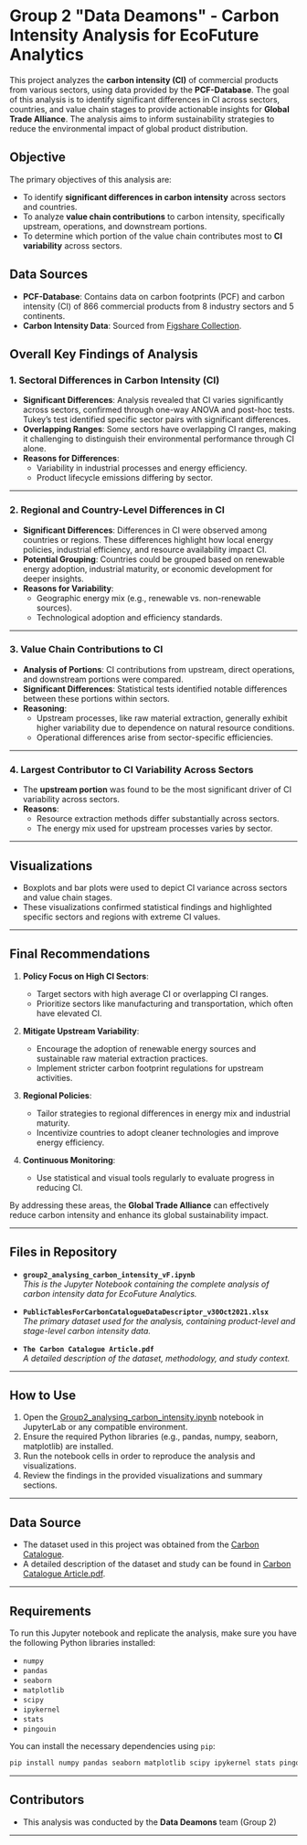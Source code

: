 # Group 2 "Data Deamons" - Carbon Intensity Analysis for EcoFuture Analytics

This project analyzes the **carbon intensity (CI)** of commercial products from various sectors, using data provided by the **PCF-Database**. The goal of this analysis is to identify significant differences in CI across sectors, countries, and value chain stages to provide actionable insights for **Global Trade Alliance**. The analysis aims to inform sustainability strategies to reduce the environmental impact of global product distribution.

## Objective

The primary objectives of this analysis are:
- To identify **significant differences in carbon intensity** across sectors and countries.
- To analyze **value chain contributions** to carbon intensity, specifically upstream, operations, and downstream portions.
- To determine which portion of the value chain contributes most to **CI variability** across sectors.

## Data Sources

- **PCF-Database**: Contains data on carbon footprints (PCF) and carbon intensity (CI) of 866 commercial products from 8 industry sectors and 5 continents.
- **Carbon Intensity Data**: Sourced from [Figshare Collection](https://springernature.figshare.com/collections/The_Carbon_Catalogue_Carbon_footprints_of_866_commercial_products_from_8_industry_sectors_and_5_continents/5408100).

## Overall Key Findings of Analysis

### 1. Sectoral Differences in Carbon Intensity (CI)
- **Significant Differences**: Analysis revealed that CI varies significantly across sectors, confirmed through one-way ANOVA and post-hoc tests. Tukey’s test identified specific sector pairs with significant differences.
- **Overlapping Ranges**: Some sectors have overlapping CI ranges, making it challenging to distinguish their environmental performance through CI alone.
- **Reasons for Differences**:
  - Variability in industrial processes and energy efficiency.
  - Product lifecycle emissions differing by sector.

---

### 2. Regional and Country-Level Differences in CI
- **Significant Differences**: Differences in CI were observed among countries or regions. These differences highlight how local energy policies, industrial efficiency, and resource availability impact CI.
- **Potential Grouping**: Countries could be grouped based on renewable energy adoption, industrial maturity, or economic development for deeper insights.
- **Reasons for Variability**:
  - Geographic energy mix (e.g., renewable vs. non-renewable sources).
  - Technological adoption and efficiency standards.

---

### 3. Value Chain Contributions to CI
- **Analysis of Portions**: CI contributions from upstream, direct operations, and downstream portions were compared.
- **Significant Differences**: Statistical tests identified notable differences between these portions within sectors.
- **Reasoning**:
  - Upstream processes, like raw material extraction, generally exhibit higher variability due to dependence on natural resource conditions.
  - Operational differences arise from sector-specific efficiencies.

---

### 4. Largest Contributor to CI Variability Across Sectors
- The **upstream portion** was found to be the most significant driver of CI variability across sectors.
- **Reasons**:
  - Resource extraction methods differ substantially across sectors.
  - The energy mix used for upstream processes varies by sector.

---

## Visualizations
- Boxplots and bar plots were used to depict CI variance across sectors and value chain stages.
- These visualizations confirmed statistical findings and highlighted specific sectors and regions with extreme CI values.

---

## Final Recommendations

1. **Policy Focus on High CI Sectors**:
   - Target sectors with high average CI or overlapping CI ranges.
   - Prioritize sectors like manufacturing and transportation, which often have elevated CI.

2. **Mitigate Upstream Variability**:
   - Encourage the adoption of renewable energy sources and sustainable raw material extraction practices.
   - Implement stricter carbon footprint regulations for upstream activities.

3. **Regional Policies**:
   - Tailor strategies to regional differences in energy mix and industrial maturity.
   - Incentivize countries to adopt cleaner technologies and improve energy efficiency.

4. **Continuous Monitoring**:
   - Use statistical and visual tools regularly to evaluate progress in reducing CI.

By addressing these areas, the **Global Trade Alliance** can effectively reduce carbon intensity and enhance its global sustainability impact.

---

## Files in Repository

- **`group2_analysing_carbon_intensity_vF.ipynb`**  
  *This is the Jupyter Notebook containing the complete analysis of carbon intensity data for EcoFuture Analytics.*

- **`PublicTablesForCarbonCatalogueDataDescriptor_v30Oct2021.xlsx`**  
  *The primary dataset used for the analysis, containing product-level and stage-level carbon intensity data.*

- **`The Carbon Catalogue Article.pdf`**  
  *A detailed description of the dataset, methodology, and study context.*

---

## How to Use

1. Open the [Group2_analysing_carbon_intensity.ipynb](group2_analysing_carbon_intensity_vF.ipynb) notebook in JupyterLab or any compatible environment.
2. Ensure the required Python libraries (e.g., pandas, numpy, seaborn, matplotlib) are installed.
3. Run the notebook cells in order to reproduce the analysis and visualizations.
4. Review the findings in the provided visualizations and summary sections.

---

## Data Source

- The dataset used in this project was obtained from the [Carbon Catalogue](https://springernature.figshare.com/collections/The_Carbon_Catalogue_Carbon_footprints_of_866_commercial_products_from_8_industry_sectors_and_5_continents/5408100).
- A detailed description of the dataset and study can be found in [Carbon Catalogue Article.pdf](Carbon_catalogue_article.pdf).

---

## Requirements

To run this Jupyter notebook and replicate the analysis, make sure you have the following Python libraries installed:

- `numpy`
- `pandas`
- `seaborn`
- `matplotlib`
- `scipy`
- `ipykernel`
- `stats`
- `pingouin`

You can install the necessary dependencies using `pip`:

```bash
pip install numpy pandas seaborn matplotlib scipy ipykernel stats pingouin
```

---

## Contributors

- This analysis was conducted by the **Data Deamons** team (Group 2)

---